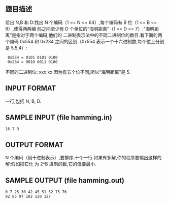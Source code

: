 ## 题目描述

给出 N,B 和 D:找出 N 个编码（1 <= N <= 64）,每个编码有 B 位（1 <= B <= 8）,使得两两编
码之间至少有 D 个单位的“海明距离”（1 <= D <= 7）.“海明距离”是指对于两个编码,他们的
二进制表示法中的不同二进制位的数目.看下面的两个编码 0x554 和 0x234 之间的区别（0x554
表示一个十六进制数,每个位上分别是 5,5,4）:

```
 0x554 = 0101 0101 0100
 0x234 = 0010 0011 0100
```

不同的二进制位: xxx xx
因为有五个位不同,所以“海明距离”是 5.

## INPUT FORMAT

一行,包括 N, B, D.

## SAMPLE INPUT (file hamming.in)

```
16 7 3
```
## OUTPUT FORMAT

N 个编码（用十进制表示）,要排序,十个一行.如果有多解,你的程序要输出这样的解:假如把它化
为 2^B 进制的数,它的值要最小.

## SAMPLE OUTPUT (file hamming.out)
```
0 7 25 30 42 45 51 52 75 76
82 85 97 102 120 127 
```
